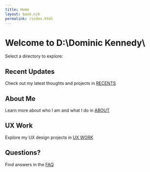 ```yaml
---
title: Home
layout: base.njk
permalink: /index.html
---
```


# Welcome to D:\Dominic Kennedy\

Select a directory to explore:

## Recent Updates
Check out my latest thoughts and projects in [RECENTS](/blog/index.html)

## About Me
Learn more about who I am and what I do in [ABOUT](/about.html)

## UX Work
Explore my UX design projects in [UX WORK](/ux-work/index.html)

## Questions?
Find answers in the [FAQ](/faq.html) 